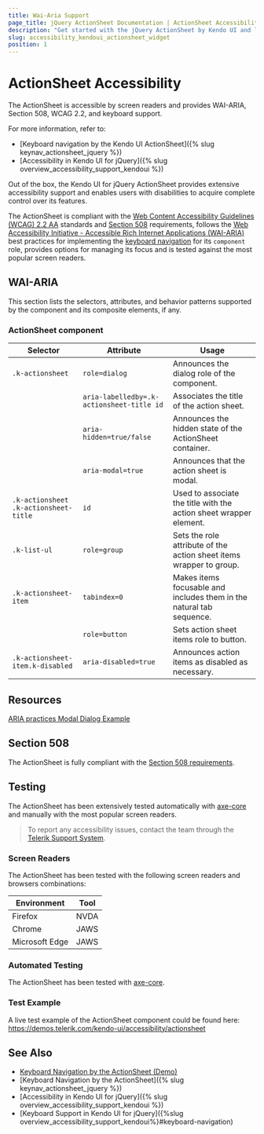 ```yaml
---
title: Wai-Aria Support
page_title: jQuery ActionSheet Documentation | ActionSheet Accessibility
description: "Get started with the jQuery ActionSheet by Kendo UI and learn about its accessibility support for WAI-ARIA, Section 508, and WCAG 2.2."
slug: accessibility_kendoui_actionsheet_widget
position: 1
---
```


# ActionSheet Accessibility

The ActionSheet is accessible by screen readers and provides WAI-ARIA, Section 508, WCAG 2.2, and keyboard support.

 For more information, refer to:
* [Keyboard navigation by the Kendo UI ActionSheet]({% slug keynav_actionsheet_jquery %})
* [Accessibility in Kendo UI for jQuery]({% slug overview_accessibility_support_kendoui %})




Out of the box, the Kendo UI for jQuery ActionSheet provides extensive accessibility support and enables users with disabilities to acquire complete control over its features.


The ActionSheet is compliant with the [Web Content Accessibility Guidelines (WCAG) 2.2 AA](https://www.w3.org/TR/WCAG22/) standards and [Section 508](https://www.section508.gov/) requirements, follows the [Web Accessibility Initiative - Accessible Rich Internet Applications (WAI-ARIA)](https://www.w3.org/WAI/ARIA/apg/) best practices for implementing the [keyboard navigation](#keyboard-navigation) for its `component` role, provides options for managing its focus and is tested against the most popular screen readers.

## WAI-ARIA


This section lists the selectors, attributes, and behavior patterns supported by the component and its composite elements, if any.

### ActionSheet component

| Selector | Attribute | Usage |
| -------- | --------- | ----- |
| `.k-actionsheet` | `role=dialog` | Announces the dialog role of the component. |
|  | `aria-labelledby=.k-actionsheet-title id` | Associates the title of the action sheet. |
|  | `aria-hidden=true/false` | Announces the hidden state of the ActionSheet container. |
|  | `aria-modal=true` | Announces that the action sheet is modal. |
| `.k-actionsheet .k-actionsheet-title` | `id` | Used to associate the title with the action sheet wrapper element. |
| `.k-list-ul` | `role=group` | Sets the role attribute of the action sheet items wrapper to group. |
| `.k-actionsheet-item` | `tabindex=0` | Makes items focusable and includes them in the natural tab sequence. |
|  | `role=button` | Sets action sheet items role to button. |
| `.k-actionsheet-item.k-disabled` | `aria-disabled=true` | Announces action items as disabled as necessary. |

## Resources

[ARIA practices Modal Dialog Example](https://www.w3.org/WAI/ARIA/apg/patterns/dialog-modal/examples/dialog/)

## Section 508


The ActionSheet is fully compliant with the [Section 508 requirements](http://www.section508.gov/).

## Testing


The ActionSheet has been extensively tested automatically with [axe-core](https://github.com/dequelabs/axe-core) and manually with the most popular screen readers.

> To report any accessibility issues, contact the team through the [Telerik Support System](https://www.telerik.com/account/support-center).

### Screen Readers


The ActionSheet has been tested with the following screen readers and browsers combinations:

| Environment | Tool |
| ----------- | ---- |
| Firefox | NVDA |
| Chrome | JAWS |
| Microsoft Edge | JAWS |



### Automated Testing
The ActionSheet has been tested with [axe-core](https://github.com/dequelabs/axe-core).
### Test Example
A live test example of the ActionSheet component could be found here: https://demos.telerik.com/kendo-ui/accessibility/actionsheet
## See Also
* [Keyboard Navigation by the ActionSheet (Demo)](https://demos.telerik.com/kendo-ui/actionsheet/keyboard-navigation)
* [Keyboard Navigation by the ActionSheet]({% slug keynav_actionsheet_jquery %})
* [Accessibility in Kendo UI for jQuery]({% slug overview_accessibility_support_kendoui %})
* [Keyboard Support in Kendo UI for jQuery]({%slug overview_accessibility_support_kendoui%}#keyboard-navigation)
